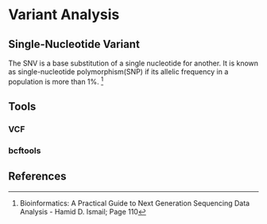 # Variant Analysis
## Single-Nucleotide Variant
The SNV is a base substitution of a single nucleotide for another. It is known as single-nucleotide polymorphism(SNP) if its allelic frequency in a population is more than 1%. [^1]

## Tools
### VCF
### bcftools

## References
[^1]: Bioinformatics: A Practical Guide to Next Generation Sequencing Data Analysis - Hamid D. Ismail; Page 110
